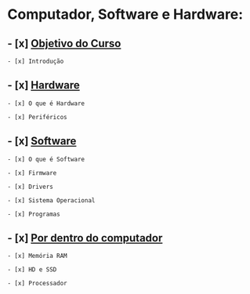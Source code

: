 # Computador, Software e Hardware:

## - [x] [Objetivo do Curso](Trilha%20Conectar/2.%20Computador%2C%20Software%20e%20Hardware)

    - [x] Introdução

## - [x] [Hardware](Trilha%20Conectar/2.%20Computador%2C%20Software%20e%20Hardware)

    - [x] O que é Hardware

    - [x] Periféricos

## - [x] [Software](Trilha%20Conectar/2.%20Computador%2C%20Software%20e%20Hardware)

    - [x] O que é Software

    - [x] Firmware

    - [x] Drivers

    - [x] Sistema Operacional
    
    - [x] Programas

## - [x] [Por dentro do computador](Trilha%20Conectar/2.%20Computador%2C%20Software%20e%20Hardware)

    - [x] Memória RAM

    - [x] HD e SSD

    - [x] Processador